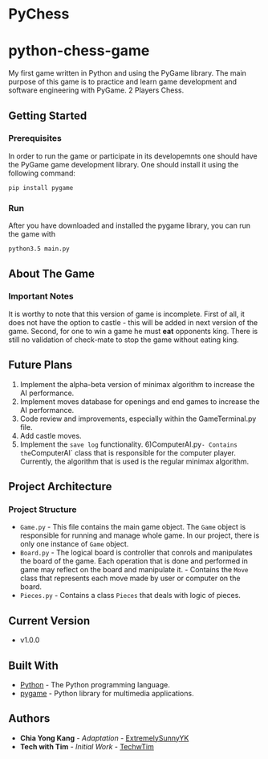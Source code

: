 # PyChess


# python-chess-game
My first game written in Python and using the PyGame library. The main purpose of this game is to practice and learn game development and software engineering with PyGame.
2 Players Chess.

## Getting Started

### Prerequisites
In order to run the game or participate in its developemnts one should have the PyGame game development library. One should install it using the following command: 
```
pip install pygame
``` 

### Run
After you have downloaded and installed the pygame library, you can run the game with
```
python3.5 main.py
```

## About The Game

### Important Notes 

It is worthy to note that this version of game is incomplete. First of all, it does not have the option to castle - this will be added in next version of the game. Second, for one to win a game he must <b>eat</b> opponents king. There is still no validation of check-mate to stop the game without eating king. 
 
## Future Plans
1) Implement the alpha-beta version of minimax algorithm to increase the AI performance.
2) Implement moves database for openings and end games to increase the AI performance.
3) Code review and improvements, especially within the GameTerminal.py file.
4) Add castle moves.
5) Implement the `save log` functionality. 
6)ComputerAI.py` - Contains the `ComputerAI` class that is responsible for the computer player. Currently, the algorithm that is used is the regular minimax algorithm.

## Project Architecture

### Project Structure 
* ```Game.py``` - This file contains the main game object. The `Game` object is responsible for running and manage whole game. In our project, there is only one instance of `Game` object.  
* `Board.py` - The logical board is controller that conrols and manipulates the board of the game. Each operation that is done and performed in game may reflect on the board and manipulate it. - Contains the `Move` class that represents each move made by user or computer on the board. 
* `Pieces.py` - Contains a  class `Pieces` that deals with logic of pieces.

## Current Version

* v1.0.0

## Built With

* [Python](https://www.python.org/) - The Python programming language.
* [pygame](https://www.pygame.org/news) - Python library for multimedia applications.

## Authors

* **Chia Yong Kang** - *Adaptation* - [ExtremelySunnyYK](https://github.com/ExtremelySunnyYK)
* **Tech with Tim** - *Initial Work* - [TechwTim](https://techwithtim.net/)
